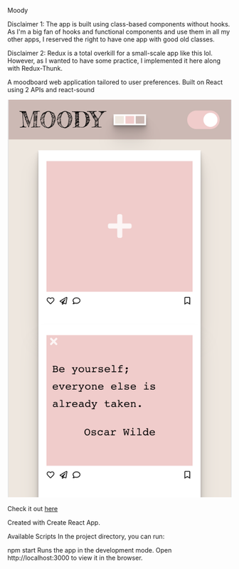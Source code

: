 Moody

Disclaimer 1: The app is built using class-based components without hooks. As I'm a big fan of hooks and functional components and use them in all my other apps, I reserved the right to have one app with good old classes.

Disclaimer 2: Redux is a total overkill for a small-scale app like this lol. However, as I wanted to have some practice, I implemented it here along with Redux-Thunk. 

A moodboard web application tailored to user preferences. Built on React using 2 APIs and react-sound

![profile](https://github.com/OksanaSam/moody/blob/master/MoodyPixel.png)

 Check it out <a href="https://oksanasam.github.io/moody/ ">here</a>

Created with Create React App.

Available Scripts
In the project directory, you can run:

npm start
Runs the app in the development mode.
Open http://localhost:3000 to view it in the browser.
